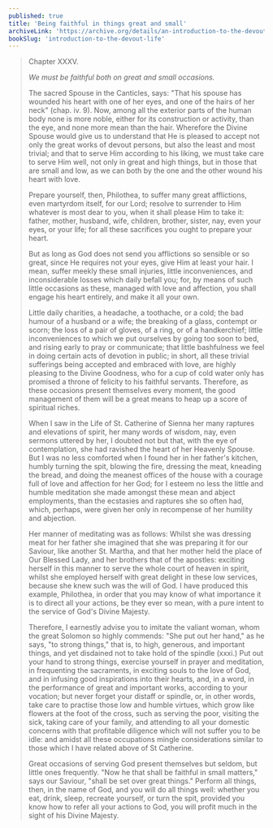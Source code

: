 ```yaml
---
published: true
title: 'Being faithful in things great and small'
archiveLink: 'https://archive.org/details/an-introduction-to-the-devout-life/page/196?view=theater'
bookSlug: 'introduction-to-the-devout-life'
---
```


> Chapter XXXV.
>
> *We must be faithful both on great and small occasions.*
>
> The sacred Spouse in the Canticles, says: "That his spouse has wounded his heart with one of her eyes, and one of the hairs of her neck" (chap. iv. 9). Now, among all the exterior parts of the human body none is more noble, either for its construction or activity, than the eye, and none more mean than the hair. Wherefore the Divine Spouse would give us to understand that He is pleased to accept not only the great works of devout persons, but also the least and most trivial; and that to serve Him according to his liking, we must take care to serve Him well, not only in great and high things, but in those that are small and low, as we can both by the one and the other wound his heart with love.
>
> Prepare yourself, then, Philothea, to suffer many great afflictions, even martyrdom itself, for our Lord; resolve to surrender to Him whatever is most dear to you, when it shall please Him to take it: father, mother, husband, wife, children, brother, sister, nay, even your eyes, or your life; for all these sacrifices you ought to prepare your heart.
>
> But as long as God does not send you afflictions so sensible or so great, since He requires not your eyes, give Him at least your hair. I mean, suffer meekly these small injuries, little inconveniences, and inconsiderable losses which daily befall you; for, by means of such little occasions as these, managed with love and affection, you shall engage his heart entirely, and make it all your own.
>
> Little daily charities, a headache, a toothache, or a cold; the bad humour of a husband or a wife; the breaking of a glass, contempt or scorn; the loss of a pair of gloves, of a ring, or of a handkerchief; little inconveniences to which we put ourselves by going too soon to bed, and rising early to pray or communicate; that little bashfulness we feel in doing certain acts of devotion in public; in short, all these trivial sufferings being accepted and embraced with love, are highly pleasing to the Divine Goodness, who for a cup of cold water only has promised a throne of felicity to his faithful servants. Therefore, as these occasions present themselves every moment, the good management of them will be a great means to heap up a score of spiritual riches.
>
> When I saw in the Life of St. Catherine of Sienna her many raptures and elevations of spirit, her many words of wisdom, nay, even sermons uttered by her, I doubted not but that, with the eye of contemplation, she had ravished the heart of her Heavenly Spouse. But I was no less comforted when I found her in her father's kitchen, humbly turning the spit, blowing the fire, dressing the meat, kneading the bread, and doing the meanest offices of the house with a courage full of love and affection for her God; for I esteem no less the little and humble meditation she made amongst these mean and abject employments, than the ecstasies and raptures she so often had, which, perhaps, were given her only in recompense of her humility and abjection.
>
> Her manner of meditating was as follows: Whilst she was dressing meat for her father she imagined that she was preparing it for our Saviour, like another St. Martha, and that her mother held the place of Our Blessed Lady, and her brothers that of the apostles: exciting herself in this manner to serve the whole court of heaven in spirit, whilst she employed herself with great delight in these low services, because she knew such was the will of God. I have produced this example, Philothea, in order that you may know of what importance it is to direct all your actions, be they ever so mean, with a pure intent to the service of God's Divine Majesty.
>
> Therefore, I earnestly advise you to imitate the valiant woman, whom the great Solomon so highly commends: "She put out her hand," as he says, "to strong things," that is, to high, generous, and important things, and yet disdained not to take hold of the spindle (xxxi.) Put out your hand to strong things, exercise yourself in prayer and meditation, in frequenting the sacraments, in exciting souls to the love of God, and in infusing good inspirations into their hearts, and, in a word, in the performance of great and important works, according to your vocation; but never forget your distaff or spindle, or, in other words, take care to practise those low and humble virtues, which grow like flowers at the foot of the cross, such as serving the poor, visiting the sick, taking care of your family, and attending to all your domestic concerns with that profitable diligence which will not suffer you to be idle: and amidst all these occupations mingle considerations similar to those which I have related above of St Catherine.
>
> Great occasions of serving God present themselves but seldom, but little ones frequently. "Now he that shall be faithful in small matters," says our Saviour, "shall be set over great things." Perform all things, then, in the name of God, and you will do all things well: whether you eat, drink, sleep, recreate yourself, or turn the spit, provided you know how to refer all your actions to God, you will profit much in the sight of his Divine Majesty.
